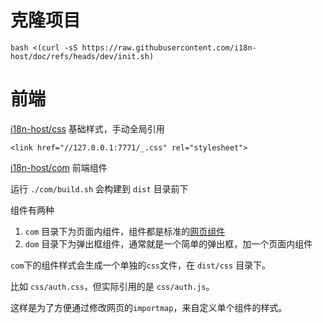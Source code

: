# 克隆项目

```
bash <(curl -sS https://raw.githubusercontent.com/i18n-host/doc/refs/heads/dev/init.sh)
```

# 前端

[i18n-host/css](https://github.com/i18n-host/css) 基础样式，手动全局引用

```
<link href="//127.0.0.1:7771/_.css" rel="stylesheet">
```

[i18n-host/com](https://github.com/i18n-host/com) 前端组件

运行 `./com/build.sh` 会构建到 `dist` 目录前下

组件有两种

1. `com` 目录下为页面内组件，组件都是标准的[网页组件](https://developer.mozilla.org/docs/Web/API/Web_components)
2. `dom` 目录下为弹出框组件，通常就是一个简单的弹出框，加一个页面内组件

`com`下的组件样式会生成一个单独的`css`文件，在 `dist/css` 目录下。


比如 `css/auth.css`，但实际引用的是 `css/auth.js`。

这样是为了方便通过修改网页的`importmap`，来自定义单个组件的样式。

